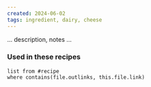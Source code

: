 ```yaml
---
created: 2024-06-02
tags: ingredient, dairy, cheese
---
```



… description, notes …

### Used in these recipes

```dataview
list from #recipe
where contains(file.outlinks, this.file.link)
```